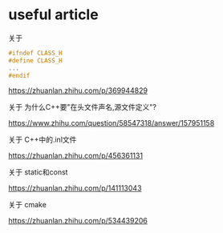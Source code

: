 # useful article

关于
```cpp
#ifndef CLASS_H
#define CLASS_H
...
#endif
```
<https://zhuanlan.zhihu.com/p/369944829> 

关于
为什么C++要"在头文件声名,源文件定义"?

<https://www.zhihu.com/question/58547318/answer/157951158>

关于
C++中的.inl文件

<https://zhuanlan.zhihu.com/p/456361131>

关于
static和const

<https://zhuanlan.zhihu.com/p/141113043>

关于
cmake

<https://zhuanlan.zhihu.com/p/534439206>

